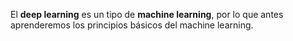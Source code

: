 El **deep learning** es un tipo de **machine learning**, por lo que antes aprenderemos los principios básicos del machine learning.

